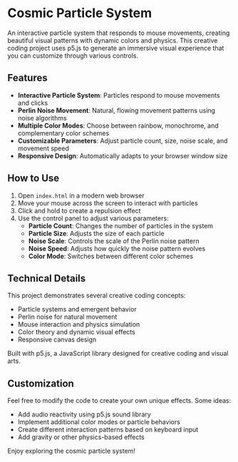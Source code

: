 # Cosmic Particle System

An interactive particle system that responds to mouse movements, creating beautiful visual patterns with dynamic colors and physics. This creative coding project uses p5.js to generate an immersive visual experience that you can customize through various controls.

## Features

- **Interactive Particle System**: Particles respond to mouse movements and clicks
- **Perlin Noise Movement**: Natural, flowing movement patterns using noise algorithms
- **Multiple Color Modes**: Choose between rainbow, monochrome, and complementary color schemes
- **Customizable Parameters**: Adjust particle count, size, noise scale, and movement speed
- **Responsive Design**: Automatically adapts to your browser window size

## How to Use

1. Open `index.html` in a modern web browser
2. Move your mouse across the screen to interact with particles
3. Click and hold to create a repulsion effect
4. Use the control panel to adjust various parameters:
   - **Particle Count**: Changes the number of particles in the system
   - **Particle Size**: Adjusts the size of each particle
   - **Noise Scale**: Controls the scale of the Perlin noise pattern
   - **Noise Speed**: Adjusts how quickly the noise pattern evolves
   - **Color Mode**: Switches between different color schemes

## Technical Details

This project demonstrates several creative coding concepts:

- Particle systems and emergent behavior
- Perlin noise for natural movement
- Mouse interaction and physics simulation
- Color theory and dynamic visual effects
- Responsive canvas design

Built with p5.js, a JavaScript library designed for creative coding and visual arts.

## Customization

Feel free to modify the code to create your own unique effects. Some ideas:

- Add audio reactivity using p5.js sound library
- Implement additional color modes or particle behaviors
- Create different interaction patterns based on keyboard input
- Add gravity or other physics-based effects

Enjoy exploring the cosmic particle system!